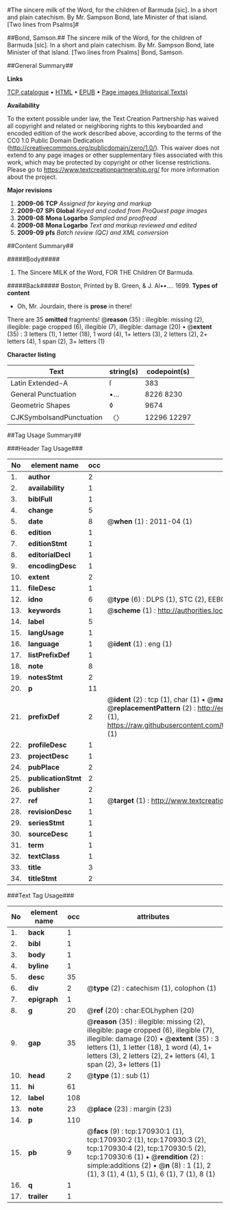 #The sincere milk of the Word, for the children of Barmuda [sic]. In a short and plain catechism. By Mr. Sampson Bond, late Minister of that island. [Two lines from Psalms]#

##Bond, Samson.##
The sincere milk of the Word, for the children of Barmuda [sic]. In a short and plain catechism. By Mr. Sampson Bond, late Minister of that island. [Two lines from Psalms]
Bond, Samson.

##General Summary##

**Links**

[TCP catalogue](http://www.ota.ox.ac.uk/tcp/)  • 
[HTML](http://tei.it.ox.ac.uk/tcp/Texts-HTML/free/A77/A77018.html)  • 
[EPUB](http://tei.it.ox.ac.uk/tcp/Texts-EPUB/free/A77/A77018.epub) • 
[Page images (Historical Texts)](https://historicaltexts.jisc.ac.uk/eebo-99900169e)

**Availability**

To the extent possible under law, the Text Creation Partnership has waived all copyright and related or neighboring rights to this keyboarded and encoded edition of the work described above, according to the terms of the CC0 1.0 Public Domain Dedication (http://creativecommons.org/publicdomain/zero/1.0/). This waiver does not extend to any page images or other supplementary files associated with this work, which may be protected by copyright or other license restrictions. Please go to https://www.textcreationpartnership.org/ for more information about the project.

**Major revisions**

1. __2009-06__ __TCP__ *Assigned for keying and markup*
1. __2009-07__ __SPi Global__ *Keyed and coded from ProQuest page images*
1. __2009-08__ __Mona Logarbo__ *Sampled and proofread*
1. __2009-08__ __Mona Logarbo__ *Text and markup reviewed and edited*
1. __2009-09__ __pfs__ *Batch review (QC) and XML conversion*

##Content Summary##

#####Body#####

1. The Sincere MILK of the Word, FOR THE Children Of Barmuda.

#####Back#####
Boston, Printed by B. Green, & J. Al••…. 1699.
**Types of content**

  * Oh, Mr. Jourdain, there is **prose** in there!

There are 35 **omitted** fragments! 
 @__reason__ (35) : illegible: missing (2), illegible: page cropped (6), illegible (7), illegible: damage (20)  •  @__extent__ (35) : 3 letters (1), 1 letter (18), 1 word (4), 1+ letters (3), 2 letters (2), 2+ letters (4), 1 span (2), 3+ letters (1)

**Character listing**


|Text|string(s)|codepoint(s)|
|---|---|---|
|Latin Extended-A|ſ|383|
|General Punctuation|•…|8226 8230|
|Geometric Shapes|◊|9674|
|CJKSymbolsandPunctuation|〈〉|12296 12297|

##Tag Usage Summary##

###Header Tag Usage###

|No|element name|occ|attributes|
|---|---|---|---|
|1.|__author__|2||
|2.|__availability__|1||
|3.|__biblFull__|1||
|4.|__change__|5||
|5.|__date__|8| @__when__ (1) : 2011-04 (1)|
|6.|__edition__|1||
|7.|__editionStmt__|1||
|8.|__editorialDecl__|1||
|9.|__encodingDesc__|1||
|10.|__extent__|2||
|11.|__fileDesc__|1||
|12.|__idno__|6| @__type__ (6) : DLPS (1), STC (2), EEBO-CITATION (1), PROQUEST (1), VID (1)|
|13.|__keywords__|1| @__scheme__ (1) : http://authorities.loc.gov/ (1)|
|14.|__label__|5||
|15.|__langUsage__|1||
|16.|__language__|1| @__ident__ (1) : eng (1)|
|17.|__listPrefixDef__|1||
|18.|__note__|8||
|19.|__notesStmt__|2||
|20.|__p__|11||
|21.|__prefixDef__|2| @__ident__ (2) : tcp (1), char (1)  •  @__matchPattern__ (2) : ([0-9\-]+):([0-9IVX]+) (1), (.+) (1)  •  @__replacementPattern__ (2) : http://eebo.chadwyck.com/downloadtiff?vid=$1&page=$2 (1), https://raw.githubusercontent.com/textcreationpartnership/Texts/master/tcpchars.xml#$1 (1)|
|22.|__profileDesc__|1||
|23.|__projectDesc__|1||
|24.|__pubPlace__|2||
|25.|__publicationStmt__|2||
|26.|__publisher__|2||
|27.|__ref__|1| @__target__ (1) : http://www.textcreationpartnership.org/docs/. (1)|
|28.|__revisionDesc__|1||
|29.|__seriesStmt__|1||
|30.|__sourceDesc__|1||
|31.|__term__|1||
|32.|__textClass__|1||
|33.|__title__|3||
|34.|__titleStmt__|2||


###Text Tag Usage###

|No|element name|occ|attributes|
|---|---|---|---|
|1.|__back__|1||
|2.|__bibl__|1||
|3.|__body__|1||
|4.|__byline__|1||
|5.|__desc__|35||
|6.|__div__|2| @__type__ (2) : catechism (1), colophon (1)|
|7.|__epigraph__|1||
|8.|__g__|20| @__ref__ (20) : char:EOLhyphen (20)|
|9.|__gap__|35| @__reason__ (35) : illegible: missing (2), illegible: page cropped (6), illegible (7), illegible: damage (20)  •  @__extent__ (35) : 3 letters (1), 1 letter (18), 1 word (4), 1+ letters (3), 2 letters (2), 2+ letters (4), 1 span (2), 3+ letters (1)|
|10.|__head__|2| @__type__ (1) : sub (1)|
|11.|__hi__|61||
|12.|__label__|108||
|13.|__note__|23| @__place__ (23) : margin (23)|
|14.|__p__|110||
|15.|__pb__|9| @__facs__ (9) : tcp:170930:1 (1), tcp:170930:2 (1), tcp:170930:3 (2), tcp:170930:4 (2), tcp:170930:5 (2), tcp:170930:6 (1)  •  @__rendition__ (2) : simple:additions (2)  •  @__n__ (8) : 1 (1), 2 (1), 3 (1), 4 (1), 5 (1), 6 (1), 7 (1), 8 (1)|
|16.|__q__|1||
|17.|__trailer__|1||
